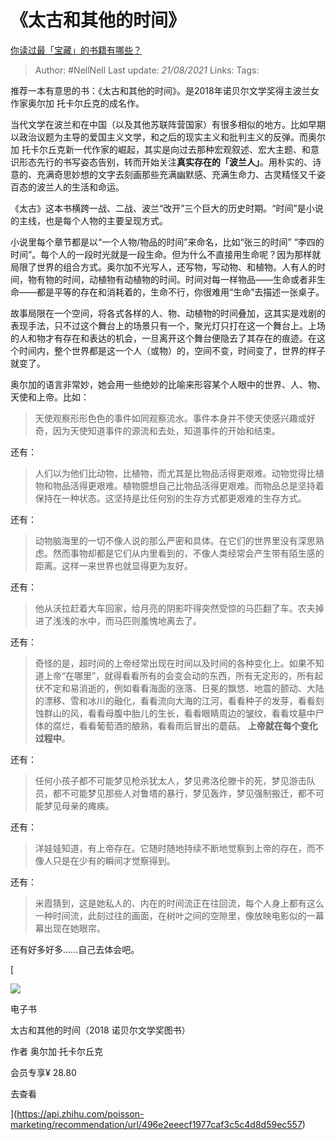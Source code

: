 # 《太古和其他的时间》
[你读过最「宝藏」的书籍有哪些？](https://www.zhihu.com/question/361400163/answer/941510161)

> Author: #NellNell 
> Last update: *21/08/2021* 
> Links:
> Tags:  

推荐一本有意思的书：《太古和其他的时间》。是2018年诺贝尔文学奖得主波兰女作家奥尔加 托卡尔丘克的成名作。

当代文学在波兰和在中国（以及其他苏联阵营国家）有很多相似的地方。比如早期以政治议题为主导的爱国主义文学，和之后的现实主义和批判主义的反弹。而奥尔加 托卡尔丘克新一代作家的崛起，其实是向过去那种宏观叙述、宏大主题、和意识形态先行的书写姿态告别，转而开始关注**真实存在的「波兰人」**。用朴实的、诗意的、充满奇思妙想的文字去刻画那些充满幽默感、充满生命力、古灵精怪又千姿百态的波兰人的生活和命运。

《太古》这本书横跨一战、二战、波兰“改开”三个巨大的历史时期。“时间”是小说的主线，也是每个人物的主要呈现方式。

小说里每个章节都是以“一个人物/物品的时间”来命名，比如“张三的时间” “李四的时间”。每个人的一段时光就是一段生命。但为什么不直接用生命呢？因为那样就局限了世界的组合方式。奥尔加不光写人，还写物，写动物、和植物。人有人的时间，物有物的时间，动植物有动植物的时间。时间对每一样物品——生命或者非生命——都是平等的存在和消耗着的，生命不行，你很难用“生命”去描述一张桌子。

故事局限在一个空间，将各式各样的人、物、动植物的时间叠加，这其实是戏剧的表现手法，只不过这个舞台上的场景只有一个，聚光灯只打在这一个舞台上。上场的人和物才有存在和表达的机会，一旦离开这个舞台便隐去了其存在的痕迹。在这个时间内，整个世界都是这一个人（或物）的，空间不变，时间变了，世界的样子就变了。

奥尔加的语言非常妙，她会用一些绝妙的比喻来形容某个人眼中的世界、人、物、天使和上帝。比如：

> 天使观察形形色色的事件如同观察流水。事件本身并不使天使感兴趣或好奇，因为天使知道事件的源流和去处，知道事件的开始和结束。

还有：

> 人们以为他们比动物，比植物，而尤其是比物品活得更艰难。动物觉得比植物和物品活得更艰难。植物臆想自己比物品活得更艰难。而物品总是坚持着保持在一种状态。这坚持是比任何别的生存方式都更艰难的生存方式。

还有：

> 动物脑海里的一切不像人说的那么严密和具体。在它们的世界里没有深思熟虑。然而事物却都是它们从内里看到的，不像人类经常会产生带有陌生感的距离。这样一来世界也就显得更为友好。

还有：

> 他从沃拉赶着大车回家，给月亮的阴影吓得突然受惊的马匹翻了车。农夫掉进了浅浅的水中，而马匹则羞愧地离去了。

还有：

> 奇怪的是，超时间的上帝经常出现在时间以及时间的各种变化上。如果不知道上帝“在哪里”，就得看看所有的会变会动的东西，所有无定形的，所有起伏不定和易消逝的，例如看看海面的涨落、日冕的飘悠、地震的颤动、大陆的漂移、雪和冰川的融化，看看流向大海的江河，看看种子的发芽，看看刻蚀群山的风，看看母腹中胎儿的生长，看看眼睛周边的皱纹，看看坟墓中尸体的腐烂，看看葡萄酒的酿熟，看看雨后冒出的蘑菇。 **上帝就在每个变化过程中**。

还有：

> 任何小孩子都不可能梦见枪杀犹太人，梦见弗洛伦滕卡的死，梦见游击队员，都不可能梦见那些人对鲁塔的暴行，梦见轰炸，梦见强制搬迁，都不可能梦见母亲的瘫痪。

还有：

> 洋娃娃知道，有上帝存在。它随时随地持续不断地觉察到上帝的存在，而不像人只是在少有的瞬间才觉察得到。

还有：

> 米霞猜到，这是她私人的、内在的时间流正在往回流，每个人身上都有这么一种时间流，此刻过往的画面，在树叶之间的空隙里，像放映电影似的一幕幕出现在她眼帘。

还有好多好多……自己去体会吧。

[

![](https://pic1.zhimg.com/v2-d0e0829bafb56f58b0f6ac99c8fd99f9_720w.jpg?source=b555e01d)

电子书

太古和其他的时间（2018 诺贝尔文学奖图书）

作者 奥尔加·托卡尔丘克

会员专享¥ 28.80

去查看​









](https://api.zhihu.com/poisson-marketing/recommendation/url/496e2eeecf1977caf3c5c4d8d59ec557)